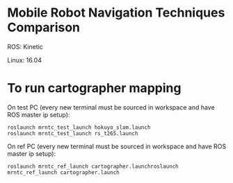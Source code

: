 # Mobile Robot Navigation Techniques Comparison 

ROS: Kinetic

Linux: 16.04


# To run cartographer mapping

On test PC (every new terminal must be sourced in workspace and have ROS master ip setup):

    roslaunch mrntc_test_launch hokuyo_slam.launch
    roslaunch mrntc_test_launch rs_t265.launch

On ref PC (every new terminal must be sourced in workspace and have ROS master ip setup):

    roslaunch mrntc_ref_launch cartographer.launchroslaunch mrntc_ref_launch cartographer.launch